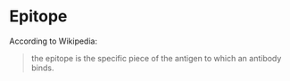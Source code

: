 # Epitope

According to Wikipedia:

>  the epitope is the specific piece of the antigen to which an antibody binds.
